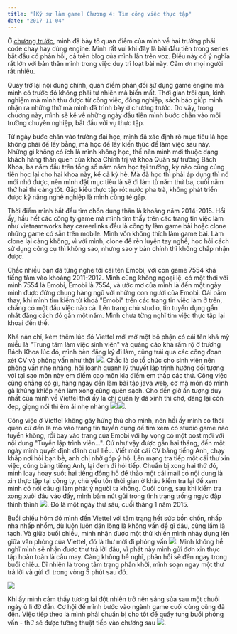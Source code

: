 ```yaml
---
title: "[Ký sự làm game] Chương 4: Tìm công việc thực tập"
date: "2017-11-04"
---
```


Ở [chương trước](http://tongtunggiang.com/vi/2017/10/12/ky-su-lam-game-chuong-3-engine-hay-khong-engine/), mình đã bày tỏ quan điểm của mình về hai trường phái code chay hay dùng engine. Mình rất vui khi đây là bài đầu tiên trong series bắt đầu có phản hồi, cả trên blog của mình lẫn trên voz. Điều này có ý nghĩa rất lớn với bản thân mình trong việc duy trì loạt bài này. Cảm ơn mọi người rất nhiều.

Quay trở lại nội dung chính, quan điểm phản đối sử dụng game engine mà mình có trước đó không phải tự nhiên mà biến mất. Thời gian trôi qua, kinh nghiệm mà mình thu được từ công việc, đồng nghiệp, sách báo giúp mình nhận ra những thứ mà mình đã trình bày ở chương trước. Do vậy, trong chương này, mình sẽ kể về những ngày đầu tiên mình bước chân vào môi trường chuyên nghiệp, bắt đầu với vụ thực tập.

Từ ngày bước chân vào trường đại học, mình đã xác định rõ mục tiêu là học không phải để lấy bằng, mà học để lấy kiến thức để làm việc sau này. Những gì không có ích là mình không học, thế nên mình mới thuộc dạng khách hàng thân quen của khoa Chính trị và khoa Quân sự trường Bách Khoa, ba năm đầu trên tổng số năm năm học tại trường, kỳ nào cũng cúng tiền học lại cho hai khoa này, kể cả kỳ hè. Mà đã học thì phải áp dụng thì nó mới nhớ được, nên mình đặt mục tiêu là sẽ đi làm từ năm thứ ba, cuối năm thứ hai thì càng tốt. Gặp kiểu thực tập rót nước pha trà, không phát triển được kỹ năng nghề nghiệp là mình cũng té gấp.

Thời điểm mình bắt đầu tìm chốn dung thân là khoảng năm 2014-2015. Hồi ấy, hầu hết các công ty game mà mình tìm thấy trên các trang tin việc làm như vietnamworks hay careerlinks đều là công ty làm game bài hoặc clone những game có sẵn trên mobile. Mình vốn không thích làm game bài. Làm clone lại càng không, vì với mình, clone để rèn luyện tay nghề, học hỏi cách sử dụng công cụ thì không sao, nhưng sao y bản chính thì không chấp nhận được.

Chắc nhiều bạn đã từng nghe tới cái tên Emobi, với con game 7554 khá tiếng tăm vào khoảng 2011-2012. Mình cũng không ngoại lệ, có một thời với mình 7554 là Emobi, Emobi là 7554, và ước mơ của mình là đến một ngày mình được đứng chung hàng ngũ với những con người của Emobi. Oái oăm thay, khi mình tìm kiếm từ khoá "Emobi" trên các trang tin việc làm ở trên, chẳng có một đầu việc nào cả. Lên trang chủ studio, tin tuyển dụng gần nhất đăng cách đó gần một năm. Mình chưa từng nghĩ tìm việc thực tập lại khoai đến thế.

Khá nản chí, kèm thêm lúc đó Viettel mới mở một bộ phận có cái tên khá mỹ miều là "Trung tâm làm việc sinh viên" và quảng cáo khá rầm rộ ở trường Bách Khoa lúc đó, mình bèn đăng ký đi làm, cũng trải qua các công đoạn xét CV và phỏng vấn như thật ![](https://tongtunggiang.com/vi/assets/images/matrix-e1507559558105.png). Chắc là do tổ chức cho sinh viên nên phỏng vấn nhẹ nhàng, hỏi loanh quanh lý thuyết lập trình hướng đối tượng với tại sao môn này em điểm cao môn kia điểm em thấp các thứ. Công việc cũng chẳng có gì, hàng ngày đến làm bài tập java web, cơ mà món đó mình gà khủng khiếp nên làm xong cũng quên sạch. Cho đến giờ ấn tượng duy nhất của mình về Viettel thời ấy là chị quản lý đã xinh thì chớ, dáng lại còn đẹp, giọng nói thì êm ái nhẹ nhàng ![](https://tongtunggiang.com/vi/assets/images/still_dreaming-e1507297928546.png)![](https://tongtunggiang.com/vi/assets/images/sexy_girl-e1507297936806.png).

Công việc ở Viettel không gây hứng thú cho mình, nên hồi ấy mình có thói quen cứ đến là mò vào trang tin tuyển dụng để tìm xem có studio game nào tuyển không, rồi bay vào trang của Emobi với hy vọng có một post mới với nội dung "Tuyển lập trình viên...". Cứ như vậy được gần hai tháng, đến một ngày mình quyết định đánh quả liều. Viết một cái CV bằng tiếng Anh, chạy khắp nơi hỏi bạn bè, anh chị nhờ góp ý hộ. Lên mạng tra tiếp một cái thư xin việc, cũng bằng tiếng Anh, lại đem đi hỏi tiếp. Chuẩn bị xong hai thứ đó, mình loay hoay suốt hai tiếng đồng hồ để thảo một cái mail có nội dung là xin thực tập tại công ty, chủ yếu tốn thời gian ở khâu kiểm tra lại để xem mình có nói câu gì làm phật ý người ta không. Cuối cùng, sau khi kiểm tra xong xuôi đâu vào đấy, mình bấm nút gửi trong tình trạng trống ngực đập thình thình ![](https://tongtunggiang.com/vi/assets/images/burn_joss_stick-e1507298028986.png). Đó là một ngày thứ sáu, cuối tháng 1 năm 2015.

Buổi chiều hôm đó mình đến Viettel với tâm trạng hết sức bồn chồn, nhấp nha nhấp nhổm, dù luôn luôn dặn lòng là không vấn đề gì đâu, cùng lắm là tạch. Và giữa buổi chiều, mình nhận được một thứ khiến mình nhảy dựng lên giữa văn phòng của Viettel, đó là thư mời đi phỏng vấn ![](https://tongtunggiang.com/vi/assets/images/ah-e1507817083610.png). Mình không hề nghĩ mình sẽ nhận được thư trả lời đâu, vì phát này mình gửi đơn xin thực tập hoàn toàn là cầu may. Càng không hề nghĩ, phản hồi sẽ đến ngay trong buổi chiều. Dĩ nhiên là trong tâm trạng phấn khởi, mình soạn ngay một thư trả lời và gửi đi trong vòng 5 phút sau đó.

![](https://tongtunggiang.com/vi/assets/images/Untitled.png)

Khi ấy mình cảm thấy tương lai đột nhiên trở nên sáng sủa sau một chuỗi ngày ù lì đờ đẫn. Cơ hội để mình bước vào ngành game cuối cùng cũng đã đến. Việc tiếp theo là mình phải chuẩn bị cho tốt để quẩy tung buổi phỏng vấn - thứ sẽ được tường thuật tiếp vào chương sau ![](https://tongtunggiang.com/vi/assets/images/byebye-e1507297993639.png).
